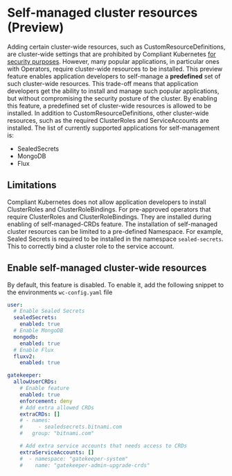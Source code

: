 # Self-managed cluster resources (Preview)

Adding certain cluster-wide resources, such as CustomResourceDefinitions, are cluster-wide settings that are prohibited by Compliant Kubernetes [for security purposes](../user-guide/demarcation.md).
However, many popular applications, in particular ones with Operators, require cluster-wide resources to be installed.
This preview feature enables application developers to self-manage a **predefined** set of such cluster-wide resources.
This trade-off means that application developers get the ability to install and manage such popular applications, but without compromising the security posture of the cluster.
By enabling this feature, a predefined set of cluster-wide resources is allowed to be installed.
In addition to CustomResourceDefinitions, other cluster-wide resources, such as the required ClusterRoles and ServiceAccounts are installed.
The list of currently supported applications for self-management is:

- SealedSecrets
- MongoDB
- Flux

## Limitations

Compliant Kubernetes does not allow application developers to install ClusterRoles and ClusterRoleBindings.
For pre-approved operators that require ClusterRoles and ClusterRoleBindings.
They are installed during enabling of self-managed-CRDs feature.
The installation of self-managed cluster resources can be limited to a pre-defined Namespace. For example, Sealed Secrets is required to be installed in the namespace `sealed-secrets`. This to correctly bind a cluster role to the service account.

## Enable self-managed cluster-wide resources

By default, this feature is disabled.
To enable it, add the following snippet to the environments `wc-config.yaml` file

```yaml
user:
  # Enable Sealed Secrets
  sealedSecrets:
    enabled: true
  # Enable MongoDB
  mongodb:
    enabled: true
  # Enable Flux
  fluxv2:
    enabled: true

gatekeeper:
  allowUserCRDs:
    # Enable feature
    enabled: true
    enforcement: deny
    # Add extra allowed CRDs
    extraCRDs: []
    # - names:
    #     - sealedsecrets.bitnami.com
    #   group: "bitnami.com"

    # Add extra service accounts that needs access to CRDs
    extraServiceAccounts: []
    #  - namespace: "gatekeeper-system"
    #    name: "gatekeeper-admin-upgrade-crds"

```
